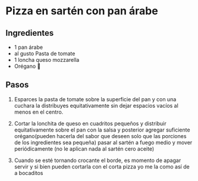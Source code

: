 # Pizza en sartén con pan árabe #

## Ingredientes	##

* 1 pan árabe
* al gusto Pasta de tomate
* 1 loncha queso mozzarella
* Orégano 🌿

## Pasos ##

1. Esparces la pasta de tomate sobre la superficie del pan y con una cuchara la distribuyes equitativamente sin dejar espacios vacíos al menos en el centro.

2. Cortar la lonchita de queso en cuadritos pequeños y distribuir equitativamente sobre el pan con la salsa y posterior agregar suficiente orégano(pueden hacerla del sabor que deseen solo que las porciones de los ingredientes sea pequeña) pasar al sartén a fuego medio y mover periódicamente (no le aplican nada al sartén cero aceite)

3. Cuando se esté tornando crocante el borde, es momento de apagar servir y si bien pueden cortarla con el corta pizza yo me la como así de a bocaditos
